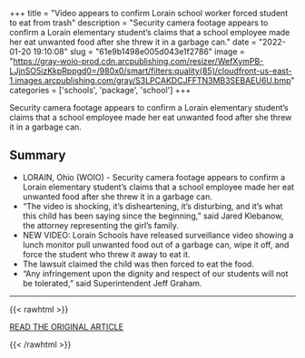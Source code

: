 +++
title = "Video appears to confirm Lorain school worker forced student to eat from trash"
description = "Security camera footage appears to confirm a Lorain elementary student’s claims that a school employee made her eat unwanted food after she threw it in a garbage can."
date = "2022-01-20 19:10:08"
slug = "61e9b1498e005d043e1f2786"
image = "https://gray-woio-prod.cdn.arcpublishing.com/resizer/WefXymPB-LJjnSO5izKkpRppgd0=/980x0/smart/filters:quality(85)/cloudfront-us-east-1.images.arcpublishing.com/gray/S3LPCAKDCJFFTN3MB3SEBAEU6U.bmp"
categories = ['schools', 'package', 'school']
+++

Security camera footage appears to confirm a Lorain elementary student’s claims that a school employee made her eat unwanted food after she threw it in a garbage can.

## Summary

- LORAIN, Ohio (WOIO) - Security camera footage appears to confirm a Lorain elementary student’s claims that a school employee made her eat unwanted food after she threw it in a garbage can.
- “The video is shocking, it’s disheartening, it’s disturbing, and it’s what this child has been saying since the beginning,” said Jared Klebanow, the attorney representing the girl’s family.
- NEW VIDEO: Lorain Schools have released surveillance video showing a lunch monitor pull unwanted food out of a garbage can, wipe it off, and force the student who threw it away to eat it.
- The lawsuit claimed the child was then forced to eat the food.
- “Any infringement upon the dignity and respect of our students will not be tolerated,” said Superintendent Jeff Graham.

---

{{< rawhtml >}}
  <p class="article-category">
    <a target="_blank" href="https://www.cleveland19.com/app/2022/01/20/video-appears-confirm-lorain-school-worker-forced-student-eat-trash/">READ THE ORIGINAL ARTICLE</a>
  </p>
{{< /rawhtml >}}
